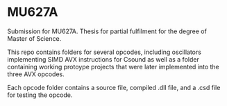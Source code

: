 # MU627A
Submission for MU627A. Thesis for partial fulfilment for the degree of Master of Science.

This repo contains folders for several opcodes, including oscillators implementing SIMD AVX instructions for Csound as well as a folder
containing working protoype projects that were later implemented into the three AVX opcodes. 

Each opcode folder contains a source file, compiled .dll file, and a .csd file for testing the opcode. 
